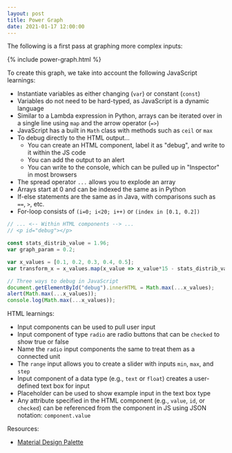 ```yaml
---
layout: post
title: Power Graph
date: 2021-01-17 12:00:00
---
```


The following is a first pass at graphing more complex inputs:

{% include power-graph.html %}

To create this graph, we take into account the following JavaScript
learnings:

- Instantiate variables as either changing (`var`) or constant (`const`)
- Variables do not need to be hard-typed, as JavaScript is a dynamic language
- Similar to a Lambda expression in Python, arrays can be iterated over in a single line using `map` and the arrow operator (`=>`)
- JavaScript has a built in `Math` class with methods such as `ceil` or `max`
- To debug directly to the HTML output...
    - You can create an HTML component, label it as "debug", and write to it within the JS code
    - You can add the output to an alert
    - You can write to the console, which can be pulled up in "Inspector" in most browsers
- The spread operator `...` allows you to explode an array
- Arrays start at 0 and can be indexed the same as in Python
- If-else statements are the same as in Java, with comparisons such as `==`, `>`, etc.
- For-loop consists of `(i=0; i<20; i++)` or `(index in [0.1, 0.2])`

```js
// ... <-- Within HTML components --> ...
// <p id="debug"></p>

const stats_distrib_value = 1.96;
var graph_param = 0.2;

var x_values = [0.1, 0.2, 0.3, 0.4, 0.5];
var transform_x = x_values.map(x_value => x_value*15 - stats_distrib_value);

// Three ways to debug in JavaScript
document.getElementById("debug").innerHTML = Math.max(...x_values);
alert(Math.max(...x_values));
console.log(Math.max(...x_values));
```

HTML learnings:

- Input components can be used to pull user input
- Input component of type `radio` are radio buttons that can be `checked` to show true or false
- Name the `radio` input components the same to treat them as a connected unit
- The `range` input allows you to create a slider with inputs `min`, `max`, and `step`
- Input component of a data type (e.g., `text` or `float`) creates a user-defined text box for input
- Placeholder can be used to show example input in the text box type
- Any attribute specified in the HTML component (e.g., `value`, `id`, or `checked`) can be referenced from the component in JS using JSON notation: `component.value`

Resources:

- [Material Design Palette](https://www.materialpalette.com/)